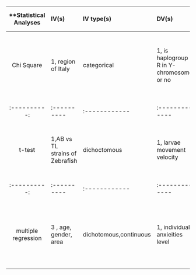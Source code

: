 | **Statistical Analyses	|  IV(s)  |  IV type(s) |  DV(s)  |  DV type(s)  |  Control Var | Control Var type  | Question to be answered | _H0_ | alpha | link to paper **| 
|:----------:|:----------|:------------|:-------------|:-------------|:------------|:------------- |:------------------|:----:|:-------:|:-------|
Chi Square | 1, region of Italy | categorical | 1, is haplogroup R in Y-chromosome or no| categorical | 0 | NaN |  | H in Center <= H in North   | 0.0014 | [Uniparental Markers of Contemporary Italian Population Reveals Details on Its Pre-Roman Heritage](http://journals.plos.org/plosone/article?id=10.1371/annotation/ea14adcb-033d-492d-8f8b-e047aa080cd4) |
|:----------:|:----------|:------------|:-------------|:-------------|:------------|:------------- |:------------------|:----:|:-------:|:-------|
t-test | 1,AB vs TL strains of Zebrafish | dichoctomous |1, larvae movement velocity | continuous | 3, light-on stimulus, stage of larvae, experiment at 2 pm each day | categorical | AB velocity  <= TL velocity| 0.0001 |Statistical Analysis of Zebrafish Locomotor Response(http://journals.plos.org/plosone/article?id=10.1371/journal.pone.0139521) |
|:----------:|:----------|:------------|:-------------|:-------------|:------------|:------------- |:------------------|:----:|:-------:|:-------|
multiple regression | 3 , age, gender, area | dichotomous,continuous | 1, individual anxieities level | 1, media is radio | dichotomous | is using radio after FUKUSHIMA Nuclear Disaser effectively reduce residents' anxieties ? | 0.05 | The Relationship between Media Consumption and Health-Related Anxieties after the Fukushima Daiichi Nuclear Disaster (http://journals.plos.org/plosone/article?id=10.1371/journal.pone.0065331) | 
